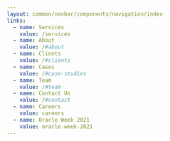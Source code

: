 ```yaml
---
layout: common/navbar/components/navigation/index
links:
  - name: Services
    value: /services
  - name: About
    value: /#about
  - name: Clients
    value: /#clients
  - name: Cases
    value: /#case-studies
  - name: Team
    value: /#team
  - name: Contact Us
    value: /#contact
  - name: Careers
    value: careers
  - name: Oracle Week 2021
    value: oracle-week-2021
---
```

